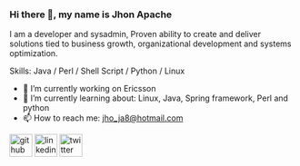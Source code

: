 ### Hi there 👋, my name is Jhon Apache
I am a developer and sysadmin, Proven ability to create and deliver solutions tied to business growth, organizational development and systems optimization.

Skills: Java /  Perl / Shell Script / Python / Linux

- 🔭 I’m currently working on Ericsson 
- 🌱 I’m currently learning about: Linux, Java, Spring framework, Perl and python
- 📫 How to reach me: jho_ja8@hotmail.com 


[<img src='https://cdn.jsdelivr.net/npm/simple-icons@3.0.1/icons/github.svg' alt='github' height='40'>](https://github.com/jjapachehe)  [<img src='https://cdn.jsdelivr.net/npm/simple-icons@3.0.1/icons/linkedin.svg' alt='linkedin' height='40'>](https://www.linkedin.com/in/https://www.linkedin.com/in/jhon-jairo-apache-hernandez-aa233053//)  [<img src='https://cdn.jsdelivr.net/npm/simple-icons@3.0.1/icons/twitter.svg' alt='twitter' height='40'>](https://twitter.com/https://twitter.com/jjapache)  
